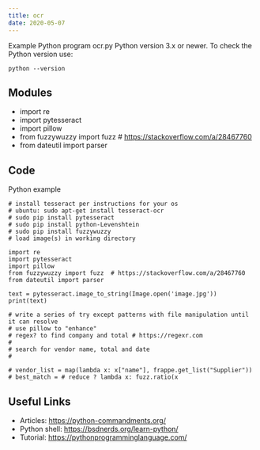 ```yaml
---
title: ocr
date: 2020-05-07
---
```

Example Python program ocr.py
Python version 3.x or newer.
To check the Python version use:

    python --version

## Modules

* import re
* import pytesseract
* import pillow
* from fuzzywuzzy import fuzz  # https://stackoverflow.com/a/28467760
* from dateutil import parser

## Code

Python example

    # install tesseract per instructions for your os
    # ubuntu: sudo apt-get install tesseract-ocr
    # sudo pip install pytesseract
    # sudo pip install python-Levenshtein
    # sudo pip install fuzzywuzzy 
    # load image(s) in working directory
    
    import re
    import pytesseract
    import pillow
    from fuzzywuzzy import fuzz  # https://stackoverflow.com/a/28467760
    from dateutil import parser
    
    text = pytesseract.image_to_string(Image.open('image.jpg'))
    print(text)
    
    # write a series of try except patterns with file manipulation until it can resolve 
    # use pillow to "enhance"
    # regex? to find company and total # https://regexr.com
    # 
    # search for vendor name, total and date
    # 
    
    # vendor_list = map(lambda x: x["name"], frappe.get_list("Supplier"))
    # best_match = # reduce ? lambda x: fuzz.ratio(x 
    
    

## Useful Links

- Articles: https://python-commandments.org/
- Python shell: https://bsdnerds.org/learn-python/
- Tutorial: https://pythonprogramminglanguage.com/
